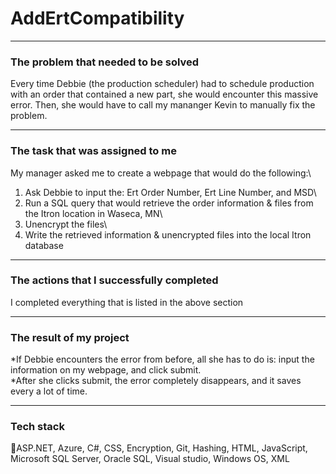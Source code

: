 # AddErtCompatibility
__________________________________________________

### The problem that needed to be solved
Every time Debbie (the production scheduler) had to schedule production with an order that contained a new part, she would encounter this massive error. Then, she would have to call my mananger Kevin to manually fix the problem.
__________________________________________________

### The task that was assigned to me
My manager asked me to create a webpage that would do the following:\
1. Ask Debbie to input the: Ert Order Number, Ert Line Number, and MSD\
2. Run a SQL query that would retrieve the order information & files from the Itron location in Waseca, MN\
3. Unencrypt the files\
4. Write the retrieved information & unencrypted files into the local Itron database
__________________________________________________

### The actions that I successfully completed
I completed everything that is listed in the above section
__________________________________________________

### The result of my project
*If Debbie encounters the error from before, all she has to do is: input the information on my webpage, and click submit.\
*After she clicks submit, the error completely disappears, and it saves every a lot of time.
__________________________________________________

### Tech stack

ASP.NET, Azure, C#, CSS, Encryption, Git, Hashing, HTML, JavaScript, Microsoft SQL Server, Oracle SQL, Visual studio, Windows OS, XML
